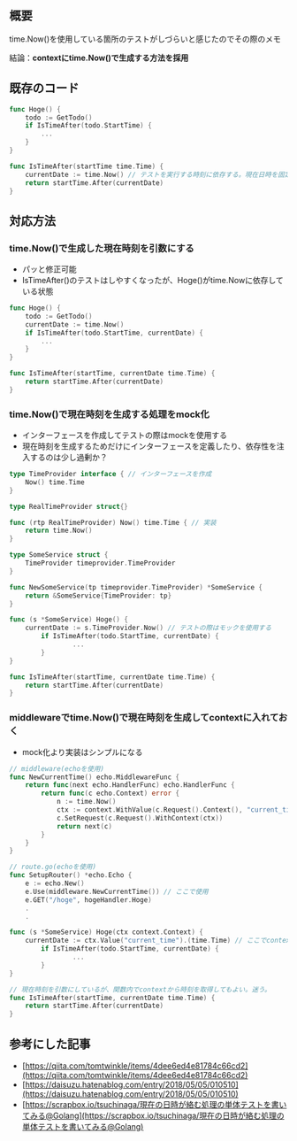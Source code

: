 
## 概要


time.Now()を使用している箇所のテストがしづらいと感じたのでその際のメモ


結論：**contextにtime.Now()で生成する方法を採用**


## 既存のコード


```go
func Hoge() {
	todo := GetTodo()
	if IsTimeAfter(todo.StartTime) {
		...
	}
}

func IsTimeAfter(startTime time.Time) {
	currentDate := time.Now() // テストを実行する時刻に依存する。現在日時を固定にしたい。
	return startTime.After(currentDate)
}

```


## 対応方法


### time.Now()で生成した現在時刻を引数にする

- パッと修正可能
- IsTimeAfter()のテストはしやすくなったが、Hoge()がtime.Nowに依存している状態

```go
func Hoge() {
	todo := GetTodo()
	currentDate := time.Now()
	if IsTimeAfter(todo.StartTime, currentDate) {
		...
	}
}

func IsTimeAfter(startTime, currentDate time.Time) {
	return startTime.After(currentDate)
}

```


### time.Now()で現在時刻を生成する処理をmock化

- インターフェースを作成してテストの際はmockを使用する
- 現在時刻を生成するためだけにインターフェースを定義したり、依存性を注入するのは少し過剰か？

```go
type TimeProvider interface { // インターフェースを作成
    Now() time.Time
}

type RealTimeProvider struct{}

func (rtp RealTimeProvider) Now() time.Time { // 実装
    return time.Now()
}
```


```go
type SomeService struct {
    TimeProvider timeprovider.TimeProvider
}

func NewSomeService(tp timeprovider.TimeProvider) *SomeService {
    return &SomeService{TimeProvider: tp}
}

func (s *SomeService) Hoge() {
    currentDate := s.TimeProvider.Now() // テストの際はモックを使用する
		if IsTimeAfter(todo.StartTime, currentDate) {
				...
		}
}

func IsTimeAfter(startTime, currentDate time.Time) {
	return startTime.After(currentDate)
}
```


### middlewareでtime.Now()で現在時刻を生成してcontextに入れておく

- mock化より実装はシンプルになる

```go
// middleware(echoを使用)
func NewCurrentTime() echo.MiddlewareFunc {
	return func(next echo.HandlerFunc) echo.HandlerFunc {
		return func(c echo.Context) error {
			n := time.Now()
			ctx := context.WithValue(c.Request().Context(), "current_time", n)
			c.SetRequest(c.Request().WithContext(ctx))
			return next(c)
		}
	}
}
```


```go
// route.go(echoを使用)
func SetupRouter() *echo.Echo {
	e := echo.New()
	e.Use(middleware.NewCurrentTime()) // ここで使用
	e.GET("/hoge", hogeHandler.Hoge)
	.
	.
```


```go
func (s *SomeService) Hoge(ctx context.Context) {
    currentDate := ctx.Value("current_time").(time.Time) // ここでcontextから取得
		if IsTimeAfter(todo.StartTime, currentDate) {
				...
		}
}

// 現在時刻を引数にしているが、関数内でcontextから時刻を取得してもよい。迷う。
func IsTimeAfter(startTime, currentDate time.Time) {
	return startTime.After(currentDate)
}
```


## 参考にした記事

- [https://qiita.com/tomtwinkle/items/4dee6ed4e81784c66cd2](https://qiita.com/tomtwinkle/items/4dee6ed4e81784c66cd2)
- [https://daisuzu.hatenablog.com/entry/2018/05/05/010510](https://daisuzu.hatenablog.com/entry/2018/05/05/010510)
- [https://scrapbox.io/tsuchinaga/現在の日時が絡む処理の単体テストを書いてみる@Golang](https://scrapbox.io/tsuchinaga/現在の日時が絡む処理の単体テストを書いてみる@Golang)

